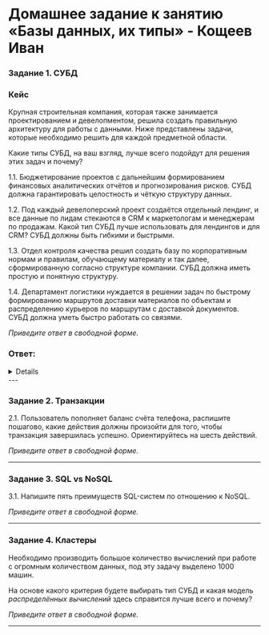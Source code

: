 # Домашнее задание к занятию «Базы данных, их типы» - Кощеев Иван
### Задание 1. СУБД

### Кейс
Крупная строительная компания, которая также занимается проектированием и девелопментом, решила создать 
правильную архитектуру для работы с данными. Ниже представлены задачи, которые необходимо решить для
каждой предметной области. 

Какие типы СУБД, на ваш взгляд, лучше всего подойдут для решения этих задач и почему? 
 
1.1. Бюджетирование проектов с дальнейшим формированием финансовых аналитических отчётов и прогнозирования рисков.
СУБД должна гарантировать целостность и чёткую структуру данных.


1.2. Под каждый девелоперский проект создаётся отдельный лендинг, и все данные по лидам стекаются в CRM к 
маркетологам и менеджерам по продажам. Какой тип СУБД лучше использовать для лендингов и для CRM? 
СУБД должны быть гибкими и быстрыми.


1.3. Отдел контроля качества решил создать базу по корпоративным нормам и правилам, обучающему материалу 
и так далее, сформированную согласно структуре компании. СУБД должна иметь простую и понятную структуру.


1.4. Департамент логистики нуждается в решении задач по быстрому формированию маршрутов доставки материалов 
по объектам и распределению курьеров по маршрутам с доставкой документов. СУБД должна уметь быстро работать
со связями.


*Приведите ответ в свободной форме.*

### Ответ:

<details>

### 1.1
Тип СУБД: Реляционная (например, PostgreSQL, MySQL, Microsoft SQL Server).
Обоснование:
1) Реляционные СУБД обеспечивают целостность данных через ACID-транзакции, что критично для финансовых операций.
2) Чёткая структура (таблицы, схемы) подходит для сложных запросов, агрегаций и аналитики.
3) Поддержка SQL упрощает формирование отчётов и интеграцию с BI-инструментами (Power BI, Tableau).
4) Возможность использовать OLAP-расширения (например, столбчатые хранилища) для прогнозирования и анализа больших объёмов данных.
 
### 1.2 
Для лендингов: Документная NoSQL (например, MongoDB, Couchbase).
Для CRM: Документная или гибридная СУБД (MongoDB, Cassandra).

###### Обоснование:

###### Лендинги:
1) Каждый проект может иметь уникальную структуру данных. Документные СУБД позволяют хранить данные в формате JSON/BSON без жёсткой схемы.
2) Высокая скорость записи/чтения, что важно для обработки лидов в реальном времени.

###### CRM:

1) Гибкость для хранения разнородных данных (контакты, история взаимодействий, сделки).
2) Возможность масштабирования горизонтально при росте нагрузки.
3) Если CRM требует сложных связей (например, иерархии клиентов), можно рассмотреть графовую СУБД (Neo4j), но документные чаще используются для баланса гибкости и скорости.

</details>
---

### Задание 2. Транзакции

2.1. Пользователь пополняет баланс счёта телефона, распишите пошагово, какие действия должны произойти для того, чтобы 
транзакция завершилась успешно. Ориентируйтесь на шесть действий.

*Приведите ответ в свободной форме.*

---

### Задание 3. SQL vs NoSQL

3.1. Напишите пять преимуществ SQL-систем по отношению к NoSQL. 


*Приведите ответ в свободной форме.*

---

### Задание 4. Кластеры

Необходимо производить большое количество вычислений при работе с огромным количеством данных, под эту задачу 
выделено 1000 машин. 

На основе какого критерия будете выбирать тип СУБД и какая модель *распределённых вычислений* 
здесь справится лучше всего и почему?

*Приведите ответ в свободной форме.*

---

